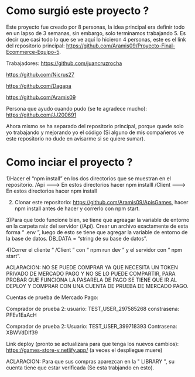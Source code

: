 
# Como surgió este proyecto ? 
Este proyecto fue creado por 8 personas, la idea principal era definir todo en un lapso de 3 semanas, sin embargo, solo terminamos trabajando 5. Es decir que casi todo lo que se ve aquí lo hicieron 4 personas, este es el link del repositorio principal: https://github.com/Aramis09/Proyecto-Final-Ecommerce-Equipo-5.  

Trabajadores: 
https://github.com/juancruzrocha 

https://github.com/Nicrus27 

https://github.com/Dagapa 

https://github.com/Aramis09 

Persona que ayudo cuando pudo (se te agradece mucho):  https://github.com/JJ200691 

Ahora mismo se ha separado del repositorio principal, porque quede solo yo trabajando y mejorando yo el código (Si alguno de mis compañeros ve este repositorio no dude en avisarme si se quiere sumar).

# Como inciar el proyecto ?

1)Hacer el “npm install” en los dos directorios que se muestran en el repositorio. 
   /Api ---> En estos directorios hacer npm installl 
   /Client ---> En estos directorios hacer  npm install 

2) Clonar este repositorio: https://github.com/Aramis09/ApisGames, hacer npm install antes de hacer y correrlo con npm start.

3)Para que todo funcione bien, se tiene que agreagar la variable de entorno en la carpeta raiz del servidor (/Api). 
  Crear un archivo exactamente de esta forma “ .env ”, luego de esto se tiene que agregar la variable de entorno de la base de datos. 
  DB_DATA = “string de su base de datos”. 

4)Correr el cliente “ /Client ” con  “ npm run dev ” y el servidor con “ npm start”.

ACLARACION: NO SE PUEDE COMPRAR YA QUE NECESITA UN TOKEN PRIVADO DE MERCADO PAGO Y NO SE LO PUEDE COMPARTIR, PARA PROBAR QUE FUNCIONA LA PASARELA DE PAGO SE TIENE QUE IR AL DEPLOY Y COMPRAR CON UNA CUENTA DE PRUEBA DE MERCADO PAGO.

Cuentas de prueba de Mercado Pago:

Comprador de prueba 2: 
usuario: TEST_USER_297585268
constrasena: PFEv1EaAcH

Comprador de prueba 2:
Usuario: TEST_USER_399718393
Contrasena: XBWVdDIf39

Link deploy (pronto se actualizara para que tenga los nuevos cambios): https://games-store-v.netlify.app/  (a veces el despliegue muere)

ACLARACION: Para que sus compras aparezcan en la " LIBRARY ", su cuenta tiene que estar verificada (Se esta trabjando en esto).
